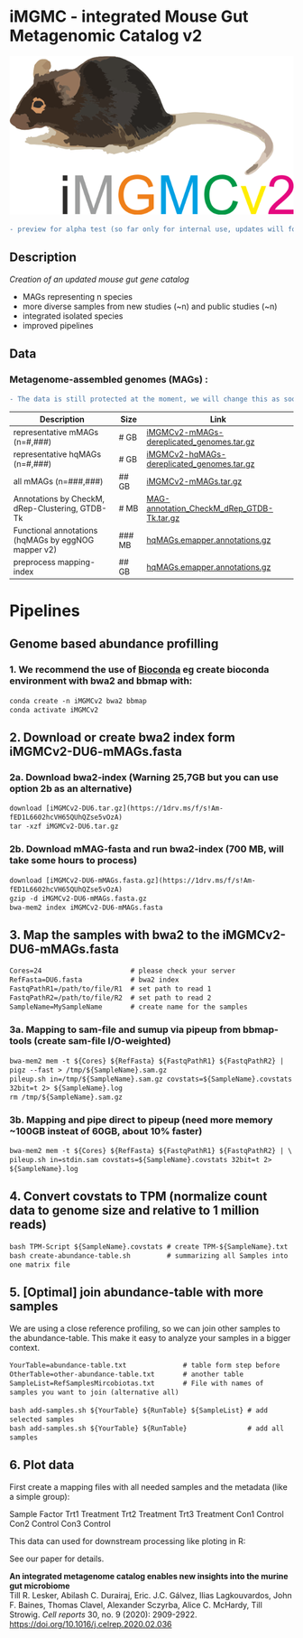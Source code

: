 # iMGMC - integrated Mouse Gut Metagenomic Catalog v2

![logo](/images/logo.png)

```diff
- preview for alpha test (so far only for internal use, updates will follow)
```

## Description
*Creation of an updated mouse gut gene catalog*
  - MAGs representing n species
  - more diverse samples from new studies (~n) and public studies (~n)
  - integrated isolated species
  - improved pipelines

## Data

### Metagenome-assembled genomes (MAGs) :

```diff
- The data is still protected at the moment, we will change this as soon as possible.
```

| Description | Size | Link |
|--|--|--|
| representative mMAGs (n=#,###) | # GB | [iMGMCv2-mMAGs-dereplicated_genomes.tar.gz](https://1drv.ms/f/s!Am-fED1L6602hcVH65QUhQZse5vOzA) | 
| representative hqMAGs (n=#,###) | # GB | [iMGMCv2-hqMAGs-dereplicated_genomes.tar.gz](https://1drv.ms/f/s!Am-fED1L6602hcVH65QUhQZse5vOzA) | 
| all mMAGs (n=###,###) | ## GB | [iMGMCv2-mMAGs.tar.gz](https://1drv.ms/f/s!Am-fED1L6602hcVH65QUhQZse5vOzA)| 
| Annotations by CheckM, dRep-Clustering, GTDB-Tk | # MB | [MAG-annotation_CheckM_dRep_GTDB-Tk.tar.gz](https://1drv.ms/f/s!Am-fED1L6602hcVH65QUhQZse5vOzA) |
| Functional annotations (hqMAGs by eggNOG mapper v2) | ### MB | [hqMAGs.emapper.annotations.gz](https://1drv.ms/f/s!Am-fED1L6602hcVH65QUhQZse5vOzA) |
| preprocess mapping-index | ## GB | [hqMAGs.emapper.annotations.gz](https://1drv.ms/f/s!Am-fED1L6602hcVH65QUhQZse5vOzA) |

# Pipelines

## Genome based abundance profilling

### 1. We recommend the use of [Bioconda](http://bioconda.github.io/) eg create bioconda environment with bwa2 and bbmap with:

    conda create -n iMGMCv2 bwa2 bbmap
	conda activate iMGMCv2

## 2. Download or create bwa2 index form iMGMCv2-DU6-mMAGs.fasta

### 2a. Download bwa2-index (Warning 25,7GB but you can use option 2b as an alternative)

    download [iMGMCv2-DU6.tar.gz](https://1drv.ms/f/s!Am-fED1L6602hcVH65QUhQZse5vOzA) 
	tar -xzf iMGMCv2-DU6.tar.gz

### 2b. Download mMAG-fasta and run bwa2-index (700 MB, will take some hours to process)

    download [iMGMCv2-DU6-mMAGs.fasta.gz](https://1drv.ms/f/s!Am-fED1L6602hcVH65QUhQZse5vOzA) 
	gzip -d iMGMCv2-DU6-mMAGs.fasta.gz
	bwa-mem2 index iMGMCv2-DU6-mMAGs.fasta

## 3. Map the samples with bwa2 to the iMGMCv2-DU6-mMAGs.fasta

	Cores=24                      # please check your server
	RefFasta=DU6.fasta            # bwa2 index
	FastqPathR1=/path/to/file/R1  # set path to read 1
	FastqPathR2=/path/to/file/R2  # set path to read 2
	SampleName=MySampleName       # create name for the samples

### 3a. Mapping to sam-file and sumup via pipeup from bbmap-tools (create sam-file I/O-weighted)

    bwa-mem2 mem -t ${Cores} ${RefFasta} ${FastqPathR1} ${FastqPathR2} | pigz --fast > /tmp/${SampleName}.sam.gz
	pileup.sh in=/tmp/${SampleName}.sam.gz covstats=${SampleName}.covstats 32bit=t 2> ${SampleName}.log
	rm /tmp/${SampleName}.sam.gz

### 3b. Mapping and pipe direct to pipeup (need more memory ~100GB insteat of 60GB, about 10% faster)

    bwa-mem2 mem -t ${Cores} ${RefFasta} ${FastqPathR1} ${FastqPathR2} | \
	pileup.sh in=stdin.sam covstats=${SampleName}.covstats 32bit=t 2> ${SampleName}.log

## 4. Convert covstats to TPM (normalize count data to genome size and relative to 1 million reads)

    bash TPM-Script ${SampleName}.covstats # create TPM-${SampleName}.txt
	bash create-abundance-table.sh         # summarizing all Samples into one matrix file

## 5. [Optimal] join abundance-table with more samples

We are using a close reference profiling, so we can join other samples to the abundance-table. This make it easy to analyze your samples in a bigger context.

	YourTable=abundance-table.txt              # table form step before
	OtherTable=other-abundance-table.txt       # another table
	SampleList=RefSamplesMircobiotas.txt       # File with names of samples you want to join (alternative all)

    bash add-samples.sh ${YourTable} ${RunTable} ${SampleList} # add selected samples
	bash add-samples.sh ${YourTable} ${RunTable}               # add all samples

## 6. Plot data

First create a mapping files with all needed samples and the metadata (like a simple group):

Sample	Factor
Trt1	Treatment
Trt2	Treatment
Trt3	Treatment
Con1	Control
Con2	Control
Con3	Control


This data can used for downstream processing like ploting in R:


See our paper for details.

**An integrated metagenome catalog enables new insights into the murine gut microbiome**  
Till R. Lesker, Abilash C. Durairaj, Eric. J.C. Gálvez, Ilias Lagkouvardos, John F. Baines, Thomas Clavel, Alexander Sczyrba, Alice C. McHardy, Till Strowig. *Cell reports* 30, no. 9 (2020): 2909-2922.
https://doi.org/10.1016/j.celrep.2020.02.036
 